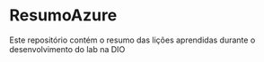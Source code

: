 # ResumoAzure
Este repositório contém o resumo das lições aprendidas durante o desenvolvimento do lab na DIO
